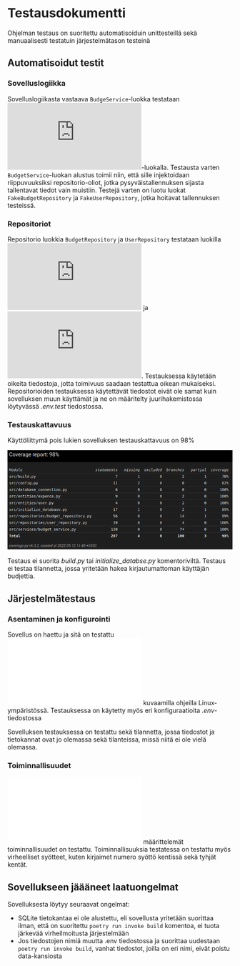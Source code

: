 # Testausdokumentti

Ohjelman testaus on suoritettu automatisoiduin unittesteillä sekä manuaalisesti testatuin järjestelmätason testeinä

## Automatisoidut testit

### Sovelluslogiikka

Sovelluslogiikasta vastaava `BudgeService`-luokka testataan ![TestBudgetService](https://github.com/T-Marenk/ot-harjoitustyo/blob/main/src/tests/services/budget_service_test.py)-luokalla. 
Testausta varten `BudgetService`-luokan alustus toimii niin, että sille injektoidaan riippuvuuksiksi repositorio-oliot, jotka pysyväistallennuksen sijasta
tallentavat tiedot vain muistiin. Testejä varten on luotu luokat `FakeBudgetRepository` ja `FakeUserRepository`, jotka hoitavat tallennuksen testeissä.

### Repositoriot

Repositorio luokkia `BudgetRepository` ja `UserRepository` testataan luokilla ![TestBudgetRepository](https://github.com/T-Marenk/ot-harjoitustyo/blob/main/src/tests/repositories/budget_repository_test.py) ja ![TestUserRepository](https://github.com/T-Marenk/ot-harjoitustyo/blob/main/src/tests/repositories/user_repository_test.py). Testauksessa käytetään oikeita tiedostoja, jotta toimivuus saadaan testattua oikean mukaiseksi.
Repositorioiden testauksessa käytettävät tiedostot eivät ole samat kuin sovelluksen muun käyttämät ja ne on määritelty juurihakemistossa löytyvässä _.env.test_ tiedostossa.

### Testauskattavuus

Käyttöliittymä pois lukien sovelluksen testauskattavuus on 98%

![](./kuvat/coverage_report.png)

Testaus ei suorita _build.py_ tai _initialize_databse.py_ komentoriviltä. Testaus ei testaa tilannetta, jossa yritetään hakea kirjautumattoman
käyttäjän budjettia.

## Järjestelmätestaus

### Asentaminen ja konfigurointi

Sovellus on haettu ja sitä on testattu ![käyttöohjeen](./kayttoohje.md) kuvaamilla ohjeilla Linux-ympäristössä. Testauksessa on käytetty myös eri konfiguraatioita _.env_-tiedostossa

Sovelluksen testauksessa on testattu sekä tilannetta, jossa tiedostot ja tietokannat ovat jo olemassa sekä tilanteissa, missä niitä ei ole vielä olemassa.

### Toiminnallisuudet

![Määrittelydokumentin](./vaatimuusmaarittely.md) määrittelemät toiminnallisuudet on testattu. Toiminnallisuuksia testatessa on testattu myös virheelliset syötteet, kuten kirjaimet numero syöttö kentissä sekä tyhjät kentät.

## Sovellukseen jäääneet laatuongelmat

Sovelluksesta löytyy seuraavat ongelmat:

- SQLite tietokantaa ei ole alustettu, eli sovellusta yritetään suorittaa ilman, että on suoritettu `poetry run invoke build` komentoa, ei tuota järkevää virheilmoitusta järjestelmään
- Jos tiedostojen nimiä muutta .env tiedostossa ja suorittaa uudestaan `poetry run invoke build`, vanhat tiedostot, joilla on eri nimi, eivät poistu data-kansiosta
